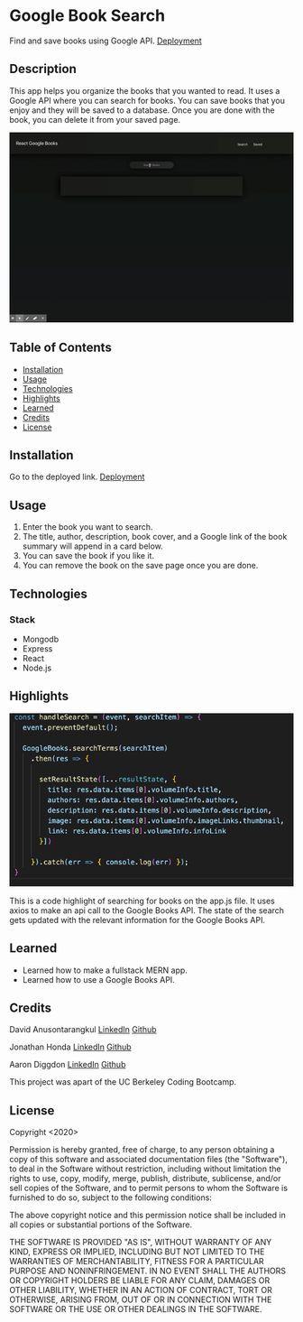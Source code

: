 # Google Book Search

Find and save books using Google API. [Deployment](https://salty-chamber-90587.herokuapp.com/)

## Description

This app helps you organize the books that you wanted to read. It uses a Google API where you can search for books. You can save books that you enjoy and they will be saved to a database. Once you are done with the book, you can delete it from your saved page.

![demo](./demo.gif)

## Table of Contents

- [Installation](#installation)
- [Usage](#usage)
- [Technologies](#technologies)
- [Highlights](#highlights)
- [Learned](#learned)
- [Credits](#credits)
- [License](#license)

## Installation

Go to the deployed link. [Deployment](https://salty-chamber-90587.herokuapp.com/)

## Usage

1. Enter the book you want to search.
2. The title, author, description, book cover, and a Google link of the book summary will append in a card below.
3. You can save the book if you like it.
4. You can remove the book on the save page once you are done.

## Technologies

### Stack

- Mongodb
- Express
- React
- Node.js

## Highlights

![Highlights](./highlights.png)

This is a code highlight of searching for books on the app.js file. It uses axios to make an api call to the Google Books API. The state of the search gets updated with the relevant information for the Google Books API.

## Learned

- Learned how to make a fullstack MERN app.
- Learned how to use a Google Books API.

## Credits

David Anusontarangkul
[LinkedIn](https://www.linkedin.com/in/anusontarangkul/)
[Github](https://github.com/anusontarangkul)

Jonathan Honda
[LinkedIn](https://www.linkedin.com/in/jonathan-honda-778430153/)
[Github](https://github.com/hondahelix)

Aaron Diggdon
[LinkedIn](https://www.linkedin.com/in/aarondiggdon/)
[Github](https://github.com/aarondig)

This project was apart of the UC Berkeley Coding Bootcamp.

## License

Copyright <2020> <COPYRIGHT HOLDER>

Permission is hereby granted, free of charge, to any person obtaining a copy of this software and associated documentation files (the "Software"), to deal in the Software without restriction, including without limitation the rights to use, copy, modify, merge, publish, distribute, sublicense, and/or sell copies of the Software, and to permit persons to whom the Software is furnished to do so, subject to the following conditions:

The above copyright notice and this permission notice shall be included in all copies or substantial portions of the Software.

THE SOFTWARE IS PROVIDED "AS IS", WITHOUT WARRANTY OF ANY KIND, EXPRESS OR IMPLIED, INCLUDING BUT NOT LIMITED TO THE WARRANTIES OF MERCHANTABILITY, FITNESS FOR A PARTICULAR PURPOSE AND NONINFRINGEMENT. IN NO EVENT SHALL THE AUTHORS OR COPYRIGHT HOLDERS BE LIABLE FOR ANY CLAIM, DAMAGES OR OTHER LIABILITY, WHETHER IN AN ACTION OF CONTRACT, TORT OR OTHERWISE, ARISING FROM, OUT OF OR IN CONNECTION WITH THE SOFTWARE OR THE USE OR OTHER DEALINGS IN THE SOFTWARE.
